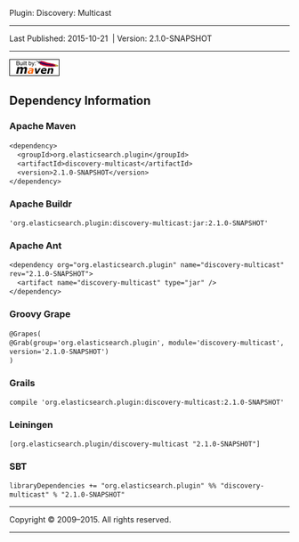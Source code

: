 Plugin: Discovery: Multicast

------------------------------------------------------------------------

<span id="publishDate">Last Published: 2015-10-21</span>  | <span id="projectVersion">Version: 2.1.0-SNAPSHOT</span>

------------------------------------------------------------------------

[![Built by Maven](./images/logos/maven-feather.png)](http://maven.apache.org/ "Built by Maven")

Dependency Information
----------------------

### Apache Maven

    <dependency>
      <groupId>org.elasticsearch.plugin</groupId>
      <artifactId>discovery-multicast</artifactId>
      <version>2.1.0-SNAPSHOT</version>
    </dependency>

### Apache Buildr

    'org.elasticsearch.plugin:discovery-multicast:jar:2.1.0-SNAPSHOT'

### Apache Ant

    <dependency org="org.elasticsearch.plugin" name="discovery-multicast" rev="2.1.0-SNAPSHOT">
      <artifact name="discovery-multicast" type="jar" />
    </dependency>

### Groovy Grape

    @Grapes(
    @Grab(group='org.elasticsearch.plugin', module='discovery-multicast', version='2.1.0-SNAPSHOT')
    )

### Grails

    compile 'org.elasticsearch.plugin:discovery-multicast:2.1.0-SNAPSHOT'

### Leiningen

    [org.elasticsearch.plugin/discovery-multicast "2.1.0-SNAPSHOT"]

### SBT

    libraryDependencies += "org.elasticsearch.plugin" %% "discovery-multicast" % "2.1.0-SNAPSHOT"

------------------------------------------------------------------------

Copyright © 2009–2015. All rights reserved.

------------------------------------------------------------------------


